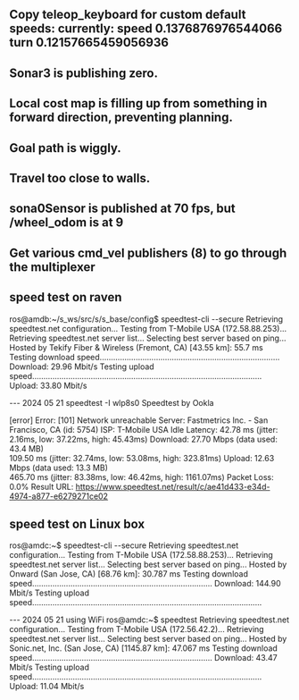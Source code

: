 ## Copy teleop_keyboard for custom default speeds: currently:	speed 0.1376876976544066	turn 0.12157665459056936 
## Sonar3 is publishing zero.
## Local cost map is filling up from something in forward direction, preventing planning.
## Goal path is wiggly.
## Travel too close to walls.
## sona0Sensor is published at 70 fps, but /wheel_odom is at 9
## Get various cmd_vel publishers (8) to go through the multiplexer

## speed test on raven
ros@amdb:~/s_ws/src/s/s_base/config$ speedtest-cli --secure
Retrieving speedtest.net configuration...
Testing from T-Mobile USA (172.58.88.253)...
Retrieving speedtest.net server list...
Selecting best server based on ping...
Hosted by Tekify Fiber & Wireless (Fremont, CA) [43.55 km]: 55.7 ms
Testing download speed................................................................................
Download: 29.96 Mbit/s
Testing upload speed......................................................................................................
Upload: 33.80 Mbit/s

--- 2024 05 21
 speedtest -I wlp8s0
   Speedtest by Ookla

[error] Error: [101] Network unreachable
      Server: Fastmetrics Inc. - San Francisco, CA (id: 5754)
         ISP: T-Mobile USA
Idle Latency:    42.78 ms   (jitter: 2.16ms, low: 37.22ms, high: 45.43ms)
    Download:    27.70 Mbps (data used: 43.4 MB)                                                   
                109.50 ms   (jitter: 32.74ms, low: 53.08ms, high: 323.81ms)
      Upload:    12.63 Mbps (data used: 13.3 MB)                                                   
                465.70 ms   (jitter: 83.38ms, low: 46.42ms, high: 1161.07ms)
 Packet Loss:     0.0%
  Result URL: https://www.speedtest.net/result/c/ae41d433-e34d-4974-a877-e6279271ce02


## speed test on Linux box
ros@amdc:~$ speedtest-cli --secure
Retrieving speedtest.net configuration...
Testing from T-Mobile USA (172.58.88.253)...
Retrieving speedtest.net server list...
Selecting best server based on ping...
Hosted by Onward (San Jose, CA) [68.76 km]: 30.787 ms
Testing download speed................................................................................
Download: 144.90 Mbit/s
Testing upload speed......................................................................................................

--- 2024 05 21 using WiFi
ros@amdc:~$ speedtest
Retrieving speedtest.net configuration...
Testing from T-Mobile USA (172.56.42.2)...
Retrieving speedtest.net server list...
Selecting best server based on ping...
Hosted by Sonic.net, Inc. (San Jose, CA) [1145.87 km]: 47.067 ms
Testing download speed................................................................................
Download: 43.47 Mbit/s
Testing upload speed......................................................................................................
Upload: 11.04 Mbit/s
